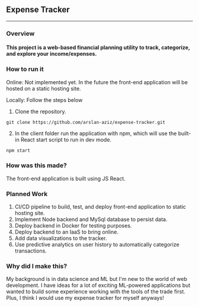## Expense Tracker
---
### Overview
#### This project is a web-based financial planning utility to track, categorize, and explore your income/expenses.

### How to run it
Online: Not implemented yet. In the future the front-end application will be hosted on a static hosting site.

Locally: Follow the steps below
1. Clone the repository.
```git
git clone https://github.com/arslan-aziz/expense-tracker.git
```
2. In the client folder run the application with npm, which will use the built-in React start script to run in dev mode.
```bash
npm start
```

### How was this made?
The front-end application is built using JS React.

### Planned Work
1. CI/CD pipeline to build, test, and deploy front-end application to static hosting site.
1. Implement Node backend and MySql database to persist data.
1. Deploy backend in Docker for testing purposes.
1. Deploy backend to an IaaS to bring online.
1. Add data visualizations to the tracker.
1. Use predictive analytics on user history to automatically categorize transactions.

### Why did I make this?
My background is in data science and ML but I'm new to the world of web development. I have ideas for a lot of exciting ML-powered applications but wanted to build some experience working with the tools of the trade first. Plus, I think I would use my expense tracker for myself anyways!
